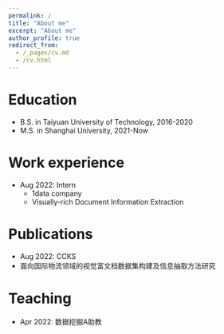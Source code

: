 ```yaml
---
permalink: /
title: "About me"
excerpt: "About me"
author_profile: true
redirect_from: 
  - /_pages/cv.md
  - /cv.html
---
```

Education
======
* B.S. in Taiyuan University of Technology, 2016-2020
* M.S. in Shanghai University, 2021-Now

Work experience
======
* Aug 2022: Intern
  * 1data company
  * Visually-rich Document Information Extraction


Publications
======
 * Aug 2022: CCKS
  * 面向国际物流领域的视觉富文档数据集构建及信息抽取方法研究

Teaching
======
* Apr 2022: 数据挖掘A助教
  
